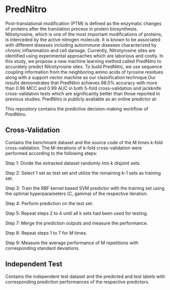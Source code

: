 # PredNitro

Post-translational modification (PTM) is defined as the enzymatic changes of proteins after the translation process in protein biosynthesis. 
Nitrotyrosine, which is one of the most important modifications of proteins, is interceded by the active nitrogen molecule. It is known to be 
associated with different diseases including autoimmune diseases characterized by chronic inflammation and cell damage. Currently, Nitrotyrosine 
sites are identified using experimental approaches which are laborious and costly. In this study, we propose a new machine learning method called 
PredNitro to accurately predict Nitrotyrosine sites. To build PredNitro, we use sequence coupling information from the neighboring amino acids of 
tyrosine residues along with a support vector machine as our classification technique.Our results demonstrates that PredNitro achieves 98.0% accuracy
with more than 0.96 MCC and 0.99 AUC in both 5-fold cross-validation and jackknife cross-validation tests which are significantly better than those 
reported in previous studies. PredNitro is publicly available as an online predictor at: 

This repository contains the predictive decision-making workflow of PredNitro. 

## Cross-Validation 
Contains the benchmark dataset and the source code of the M times k-fold cross-validation. 
The M-iterations of k-fold cross-validation were performed according to the following steps:

  Step 1: Divide the extracted dataset randomly into k disjoint sets.

  Step 2: Select 1 set as test set and utilize the remaining k-1 sets as training set.

  Step 3: Train the RBF kernel based SVM predictor with the training set using the optimal hyperparameters (C, gamma) of the respective iteration.

  Step 4: Perform prediction on the test set.

  Step 5: Repeat steps 2 to 4 until all k sets had been used for testing.

  Step 7: Merge the prediction outputs and measure the performance.

  Step 8: Repeat steps 1 to 7 for M times.

  Step 9: Measure the average performance of M repetitions with corresponding standard deviations.




## Independent Test 
Contains the independent test dataset and the predicted and test labels with corresponding prediction performances of the respective predictors.
